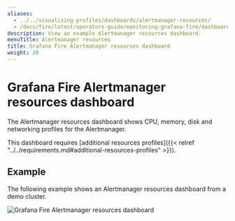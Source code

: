 ```yaml
---
aliases:
  - ../../visualizing-profiles/dashboards/alertmanager-resources/
  - /docs/fire/latest/operators-guide/monitoring-grafana-fire/dashboards/alertmanager-resources/
description: View an example Alertmanager resources dashboard.
menuTitle: Alertmanager resources
title: Grafana Fire Alertmanager resources dashboard
weight: 20
---
```


# Grafana Fire Alertmanager resources dashboard

The Alertmanager resources dashboard shows CPU, memory, disk and networking profiles for the Alertmanager.

This dashboard requires [additional resources profiles]({{< relref "../../requirements.md#additional-resources-profiles" >}}).

## Example

The following example shows an Alertmanager resources dashboard from a demo cluster.

![Grafana Fire Alertmanager resources dashboard](fire-alertmanager-resources.png)
